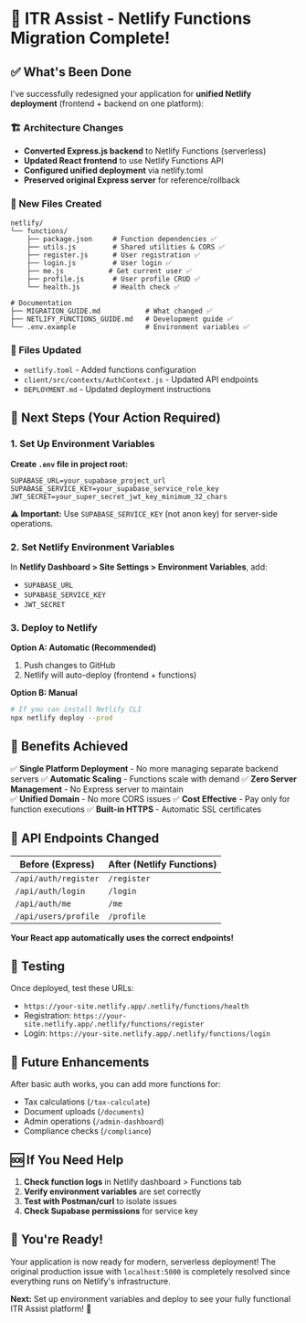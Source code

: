 # 🎉 ITR Assist - Netlify Functions Migration Complete!

## ✅ What's Been Done

I've successfully redesigned your application for **unified Netlify deployment** (frontend + backend on one platform):

### 🏗️ Architecture Changes
- **Converted Express.js backend** to Netlify Functions (serverless)
- **Updated React frontend** to use Netlify Functions API
- **Configured unified deployment** via netlify.toml
- **Preserved original Express server** for reference/rollback

### 📁 New Files Created
```
netlify/
└── functions/
    ├── package.json     # Function dependencies ✅
    ├── utils.js         # Shared utilities & CORS ✅
    ├── register.js      # User registration ✅
    ├── login.js         # User login ✅
    ├── me.js           # Get current user ✅
    ├── profile.js       # User profile CRUD ✅
    └── health.js        # Health check ✅

# Documentation
├── MIGRATION_GUIDE.md           # What changed ✅
├── NETLIFY_FUNCTIONS_GUIDE.md   # Development guide ✅
└── .env.example                 # Environment variables ✅
```

### 🔧 Files Updated
- `netlify.toml` - Added functions configuration
- `client/src/contexts/AuthContext.js` - Updated API endpoints
- `DEPLOYMENT.md` - Updated deployment instructions

## 🚀 Next Steps (Your Action Required)

### 1. Set Up Environment Variables

**Create `.env` file in project root:**
```env
SUPABASE_URL=your_supabase_project_url
SUPABASE_SERVICE_KEY=your_supabase_service_role_key
JWT_SECRET=your_super_secret_jwt_key_minimum_32_chars
```

**⚠️ Important:** Use `SUPABASE_SERVICE_KEY` (not anon key) for server-side operations.

### 2. Set Netlify Environment Variables

In **Netlify Dashboard > Site Settings > Environment Variables**, add:
- `SUPABASE_URL`
- `SUPABASE_SERVICE_KEY` 
- `JWT_SECRET`

### 3. Deploy to Netlify

**Option A: Automatic (Recommended)**
1. Push changes to GitHub
2. Netlify will auto-deploy (frontend + functions)

**Option B: Manual**
```bash
# If you can install Netlify CLI
npx netlify deploy --prod
```

## 🎯 Benefits Achieved

✅ **Single Platform Deployment** - No more managing separate backend servers
✅ **Automatic Scaling** - Functions scale with demand
✅ **Zero Server Management** - No Express server to maintain  
✅ **Unified Domain** - No more CORS issues
✅ **Cost Effective** - Pay only for function executions
✅ **Built-in HTTPS** - Automatic SSL certificates

## 🔄 API Endpoints Changed

| Before (Express) | After (Netlify Functions) |
|------------------|----------------------------|
| `/api/auth/register` | `/register` |  
| `/api/auth/login` | `/login` |
| `/api/auth/me` | `/me` |
| `/api/users/profile` | `/profile` |

**Your React app automatically uses the correct endpoints!**

## 🧪 Testing

Once deployed, test these URLs:
- `https://your-site.netlify.app/.netlify/functions/health`
- Registration: `https://your-site.netlify.app/.netlify/functions/register`
- Login: `https://your-site.netlify.app/.netlify/functions/login`

## 🔮 Future Enhancements

After basic auth works, you can add more functions for:
- Tax calculations (`/tax-calculate`)
- Document uploads (`/documents`) 
- Admin operations (`/admin-dashboard`)
- Compliance checks (`/compliance`)

## 🆘 If You Need Help

1. **Check function logs** in Netlify dashboard > Functions tab
2. **Verify environment variables** are set correctly
3. **Test with Postman/curl** to isolate issues
4. **Check Supabase permissions** for service key

## 🎊 You're Ready!

Your application is now ready for modern, serverless deployment! The original production issue with `localhost:5000` is completely resolved since everything runs on Netlify's infrastructure.

**Next:** Set up environment variables and deploy to see your fully functional ITR Assist platform! 🚀
